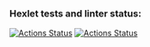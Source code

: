 ### Hexlet tests and linter status:
[![Actions Status](https://github.com/Svensson17/python-project-lvl3/workflows/hexlet-check/badge.svg)](https://github.com/Svensson17/python-project-lvl3/actions)
[![Actions Status](https://github.com/Svensson17/python-project-lvl3/workflows/CI/badge.svg)](https://github.com/Svensson17/python-project-lvl3/actions)